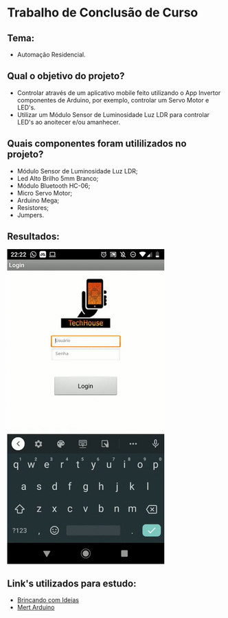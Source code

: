 # Trabalho de Conclusão de Curso

## Tema:
* Automação Residencial.

## Qual o objetivo do projeto?
* Controlar através de um aplicativo mobile feito utilizando o App Invertor componentes de Arduino, por exemplo, controlar um Servo Motor e LED's.
* Utilizar um Módulo Sensor de Luminosidade Luz LDR para controlar LED's ao anoitecer e/ou amanhecer.

## Quais componentes foram utililizados no projeto?
* Módulo Sensor de Luminosidade Luz LDR;
* Led Alto Brilho 5mm Branco;
* Módulo Bluetooth HC-06;
* Micro Servo Motor;
* Arduino Mega;
* Resistores;
* Jumpers.

## Resultados:
![Aplicativo](gifApp.gif)

## Link's utilizados para estudo:
* [Brincando com Ideias](https://www.youtube.com/watch?v=1602qoDyeyI&list=PL7CjOZ3q8fMetW0U_kZWjYlU9bIfeHlkn&index=21)
* [Mert Arduino](https://www.youtube.com/watch?v=gL7b8E_5aYs)
